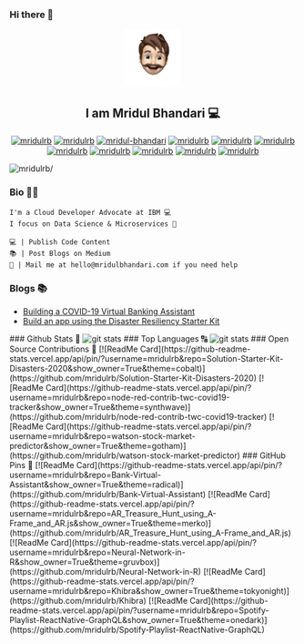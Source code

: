 ### Hi there 👋

<!--
**mridulrb/mridulrb** is a ✨ _special_ ✨ repository because its `README.md` (this file) appears on your GitHub profile.

Here are some ideas to get you started:

- 🔭 I’m currently working on ...
- 🌱 I’m currently learning ...
- 👯 I’m looking to collaborate on ...
- 🤔 I’m looking for help with ...
- 💬 Ask me about ...
- 📫 How to reach me: ...
- 😄 Pronouns: ...
- ⚡ Fun fact: ...
-->

<p align="center">
  <img src="https://raw.githubusercontent.com/mridulrb/mridulrb/master/logo%20-%20400.png" width="100px" height="100px" />
</p>

<h2 align="center"> I am Mridul Bhandari 💻 </h2>
<p align="center">
<a href=https://mridulbhandari.com target="blank"><img align="center" src=https://cdn.jsdelivr.net/npm/simple-icons@3.0.1/icons/about-dot-me.svg alt="mridulrb" height="20" width="20" /></a>
<a href=https://twitter.com/mridulrb target="blank"><img align="center" src=https://cdn.jsdelivr.net/npm/simple-icons@3.0.1/icons/twitter.svg alt="mridulrb" height="20" width="20" /></a>
<a href=https://linkedin.com/in/mridul-bhandari target="blank"><img align="center" src=https://cdn.jsdelivr.net/npm/simple-icons@3.0.1/icons/linkedin.svg alt="mridul-bhandari" height="20" width="20" /></a>
<a href=https://www.medium.com/@mridulrb target="blank"><img align="center" src=https://cdn.jsdelivr.net/npm/simple-icons@3.0.1/icons/medium.svg alt="mridulrb" height="20" width="20" /></a>
<a href=https://stackoverflow.com/story/mridulrb target="blank"><img align="center" src=https://cdn.jsdelivr.net/npm/simple-icons@3.0.1/icons/stackoverflow.svg alt="mridulrb" height="20" width="20" /></a>
<a href=https://www.instagram.com/mridulrb target="blank"><img align="center" src=https://cdn.jsdelivr.net/npm/simple-icons@3.0.1/icons/instagram.svg alt="mridulrb" height="20" width="20" /></a>
<a href=https://codepen.io/mridulrb target="blank"><img align="center" src=https://cdn.jsdelivr.net/npm/simple-icons@3.0.1/icons/codepen.svg alt="mridulrb" height="20" width="20" /></a>
<a href=https://dev.to/mridulrb target="blank"><img align="center" src=https://cdn.jsdelivr.net/npm/simple-icons@3.0.1/icons/dev-dot-to.svg alt="mridulrb" height="20" width="20" /></a>
<a href=https://www.facebook.com/mridulrb target="blank"><img align="center" src=https://cdn.jsdelivr.net/npm/simple-icons@3.0.1/icons/facebook.svg alt="mridulrb" height="20" width="20" /></a>
<a href=https://www.behance.net/mridulbhandari target="blank"><img align="center" src=https://cdn.jsdelivr.net/npm/simple-icons@3.0.1/icons/behance.svg alt="mridulrb" height="20" width="20" /></a>
<a href=https://dribbble.com/mridulrb target="blank"><img align="center" src=https://cdn.jsdelivr.net/npm/simple-icons@3.0.1/icons/dribbble.svg alt="mridulrb" height="20" width="20" /></a>
</p>

<p align="left"> <img src=https://komarev.com/ghpvc/?username=mridulrb&style=plastic&color=orange alt=mridulrb/> </p>

### Bio 👨🏻
```
I'm a Cloud Developer Advocate at IBM 💻 
I focus on Data Science & Microservices 🌈

💻 | Publish Code Content
📚 | Post Blogs on Medium
💬 | Mail me at hello@mridulbhandari.com if you need help
```

### Blogs 📚
- [Building a COVID-19 Virtual Banking Assistant](https://medium.com/ibm-watson/building-a-covid-19-virtual-banking-assistant-cb4252dc1bcc)
- [Build an app using the Disaster Resiliency Starter Kit](https://medium.com/callforcode/on-july-14th-2020-cloud-developer-advocate-mridul-bhandari-from-ibm-developer-and-senior-2a8d2f67c1de)
<!--
- [Tovit - a COVID-19 toolkit - IBM Watson](https://medium.com/ibm-watson/tovit-a-covid-19-toolkit-aed5c2fc68d1)
- [Tovit - Your go-to COVID-19 toolkit - CFC Daily](https://medium.com/callforcode/tovit-ae4554bfe92f)
--!>

### Github Stats 💯
<img src="https://github-readme-stats.vercel.app/api?username=mridulrb&count_private=true&show_icons=true&theme=highcontrast" alt="git stats">

### Top Languages 🔠
<img src="https://github-readme-stats.vercel.app/api/top-langs/?username=mridulrb&theme=dracula" alt="git stats">

### Open Source Contributions 📖
[![ReadMe Card](https://github-readme-stats.vercel.app/api/pin/?username=mridulrb&repo=Solution-Starter-Kit-Disasters-2020&show_owner=True&theme=cobalt)](https://github.com/mridulrb/Solution-Starter-Kit-Disasters-2020)

[![ReadMe Card](https://github-readme-stats.vercel.app/api/pin/?username=mridulrb&repo=node-red-contrib-twc-covid19-tracker&show_owner=True&theme=synthwave)](https://github.com/mridulrb/node-red-contrib-twc-covid19-tracker)

[![ReadMe Card](https://github-readme-stats.vercel.app/api/pin/?username=mridulrb&repo=watson-stock-market-predictor&show_owner=True&theme=gotham)](https://github.com/mridulrb/watson-stock-market-predictor)

### GitHub Pins 📌
<!--
[![ReadMe Card](https://github-readme-stats.vercel.app/api/pin/?username=mridulrb&repo=Tovit&show_owner=True&theme=dark)](https://github.com/mridulrb/Tovit)
--!>

[![ReadMe Card](https://github-readme-stats.vercel.app/api/pin/?username=mridulrb&repo=Bank-Virtual-Assistant&show_owner=True&theme=radical)](https://github.com/mridulrb/Bank-Virtual-Assistant)

[![ReadMe Card](https://github-readme-stats.vercel.app/api/pin/?username=mridulrb&repo=AR_Treasure_Hunt_using_A-Frame_and_AR.js&show_owner=True&theme=merko)](https://github.com/mridulrb/AR_Treasure_Hunt_using_A-Frame_and_AR.js)

[![ReadMe Card](https://github-readme-stats.vercel.app/api/pin/?username=mridulrb&repo=Neural-Network-in-R&show_owner=True&theme=gruvbox)](https://github.com/mridulrb/Neural-Network-in-R)

[![ReadMe Card](https://github-readme-stats.vercel.app/api/pin/?username=mridulrb&repo=Khibra&show_owner=True&theme=tokyonight)](https://github.com/mridulrb/Khibra)

[![ReadMe Card](https://github-readme-stats.vercel.app/api/pin/?username=mridulrb&repo=Spotify-Playlist-ReactNative-GraphQL&show_owner=True&theme=onedark)](https://github.com/mridulrb/Spotify-Playlist-ReactNative-GraphQL)



<!-- <a href="https://github.com/mridulrb/Tovit">
  <img align="left" src="https://github-readme-stats.vercel.app/api/pin/?username=mridulrb&repo=Tovit&show_owner=True&theme=dark" width="425px" height="120px"/>
</a>

<a href="https://github.com/mridulrb/Bank-Virtual-Assistant">
  <img align="left" src="https://github-readme-stats.vercel.app/api/pin/?username=mridulrb&repo=Bank-Virtual-Assistant&show_owner=True&theme=radical" width="425px" height="120px" />
</a>

<a href="https://github.com/mridulrb/Solution-Starter-Kit-Disasters-2020">
  <img align="left" src="https://github-readme-stats.vercel.app/api/pin/?username=mridulrb&repo=Solution-Starter-Kit-Disasters-2020&show_owner=True&theme=merko" width="425px" height="120px" />
</a>

<a href="https://github.com/mridulrb/node-red-contrib-twc-covid19-tracker">
  <img align="left" src="https://github-readme-stats.vercel.app/api/pin/?username=mridulrb&repo=node-red-contrib-twc-covid19-tracker&show_owner=True&theme=gruvbox" width="425px" height="120px" />
</a>

<a href="https://github.com/mridulrb/AR_Treasure_Hunt_using_A-Frame_and_AR.js">
  <img align="left" src="https://github-readme-stats.vercel.app/api/pin/?username=mridulrb&repo=AR_Treasure_Hunt_using_A-Frame_and_AR.js&show_owner=True&theme=tokyonight" width="425px" height="120px" />
</a>

<a href="https://github.com/mridulrb/Neural-Network-in-R">
  <img align="left" src="https://github-readme-stats.vercel.app/api/pin/?username=mridulrb&repo=Neural-Network-in-R&show_owner=True&theme=onedark" width="425px" height="120px" />
</a>

<a href="https://github.com/mridulrb/Spotify-Playlist-ReactNative-GraphQL">
  <img align="left" src="https://github-readme-stats.vercel.app/api/pin/?username=mridulrb&repo=Spotify-Playlist-ReactNative-GraphQL&show_owner=True&theme=cobalt" width="425px" height="120px" />
</a>

<a href="https://github.com/mridulrb/Khibra">
  <img align="left" src="https://github-readme-stats.vercel.app/api/pin/?username=mridulrb&repo=Khibra&show_owner=True&theme=synthwave" width="425px" height="150px" />
</a> -->



